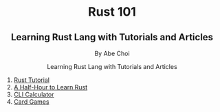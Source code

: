 <div align="center">
<h1>Rust 101</h1>
<h2>Learning Rust Lang with Tutorials and Articles</h2>
<p>By Abe Choi</p>
</div>

<p align="center">
Learning Rust Lang with Tutorials and Articles 
</p>

1.  [Rust Tutorial](/rust_tutorial)
2.  [A Half-Hour to Learn Rust](/a_half_hour_to_learn_rust)
3.  [CLI Calculator](/cli_calculator)
4.  [Card Games](/card_games)